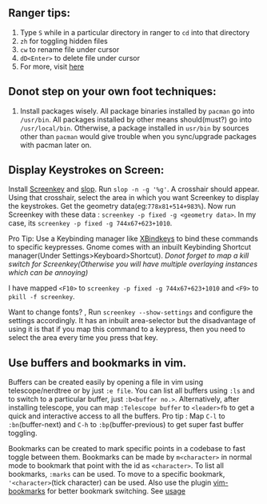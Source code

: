 ## Ranger tips:
 1. Type `S` while in a particular directory in ranger to `cd` into that directory
 2. `zh` for toggling hidden files
 3. `cw` to rename file under cursor
 4. `dD<Enter>` to delete file under cursor
 5.  For more, visit [here](https://wiki.josephhyatt.com/ranger/ranger-cheat-sheet)

## Donot step on your own foot techniques:

 1.  Install packages wisely. All package binaries installed by `pacman` go into `/usr/bin`.
		 All packages installed by other means should(must?) go into `/usr/local/bin`. 
		 Otherwise, a package installed in `usr/bin` by sources other than `pacman` would give 
		 trouble when you sync/upgrade packages with pacman later on.

## Display Keystrokes on Screen:

Install [Screenkey](https://gitlab.com/screenkey/screenkey) and [slop](https://github.com/naelstrof/slop). 
Run `slop -n -g '%g'`. A crosshair should appear. Using that crosshair, select the area in which you want 
Screenkey to display the keystrokes. Get the geometry data(eg:`778x81+514+983%`). Now run Screenkey with these
data : `screenkey -p fixed -g <geometry data>`. In my case, its `screenkey -p fixed -g 744x67+623+1010`.

Pro Tip: Use a Keybinding manager like [XBindkeys](https://wiki.archlinux.org/title/Xbindkeys) to bind these commands
to specific keypresses. Gnome comes with an inbuilt Keybinding Shortcut manager(Under Settings>Keyboard>Shortcut). 
*Donot forget to map a kill switch for Screenkey(Otherwise you will have multiple overlaying instances which can be annoying)*

I have mapped `<F10>` to `screenkey -p fixed -g 744x67+623+1010` and `<F9>` to `pkill -f screenkey`.

Want to change fonts? , Run `screenkey --show-settings` and configure the settings accordingly. It has an inbuilt area-selector
but the disadvantage of using it is that if you map this command to a keypress, then you need to select the area every time you 
press that key.

## Use buffers and bookmarks in vim.
Buffers can be created easily by opening a file in vim using telescope/nerdtree or by just `:e file`.
You can list all buffers using `:ls` and to switch to a particular buffer, just `:b<buffer no.>`. Alternatively,
after installing telescope, you can map `:Telescope buffer` to `<leader>fb` to get a quick and interactive access to all the buffers.
Pro tip : Map `C-l` to `:bn`(buffer-next) and `C-h` to `:bp`(buffer-previous) to get super fast buffer toggling.

Bookmarks can be created to mark specific points in a codebase to fast toggle between them. Bookmarks can be made by `m<character>` in normal
mode to bookmark that point with the id as `<character>`. To list all bookmarks, `:marks` can be used. To move to a specific bookmark,
`'<character>`(tick character) can be used.
Also use the plugin [vim-bookmarks](https://github.com/MattesGroeger/vim-bookmarks) for better bookmark switching.
See [usage](https://github.com/MattesGroeger/vim-bookmarks/blob/master/README.md#usage)
